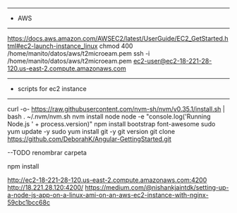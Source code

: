 ***************************************************
* AWS
***************************************************
https://docs.aws.amazon.com/AWSEC2/latest/UserGuide/EC2_GetStarted.html#ec2-launch-instance_linux
chmod 400 /home/manito/datos/aws/t2microeam.pem
ssh -i /home/manito/datos/aws/t2microeam.pem ec2-user@ec2-18-221-28-120.us-east-2.compute.amazonaws.com

***************************************************
* scripts for ec2 instance
***************************************************
curl -o- https://raw.githubusercontent.com/nvm-sh/nvm/v0.35.1/install.sh | bash
. ~/.nvm/nvm.sh
nvm install node
node -e "console.log('Running Node.js ' + process.version)"
npm install bootstrap font-awesome
sudo yum update -y
sudo yum install git -y
git version
git clone https://github.com/DeborahK/Angular-GettingStarted.git

--TODO
renombrar carpeta

npm install

http://ec2-18-221-28-120.us-east-2.compute.amazonaws.com:4200
http://18.221.28.120:4200/
https://medium.com/@nishankjaintdk/setting-up-a-node-js-app-on-a-linux-ami-on-an-aws-ec2-instance-with-nginx-59cbc1bcc68c

